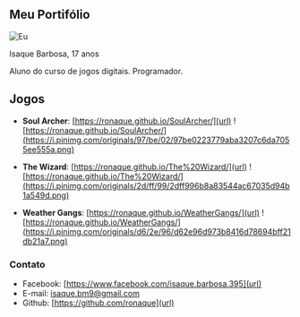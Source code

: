 ## Meu Portifólio

![Eu](https://scontent.frec10-1.fna.fbcdn.net/v/t1.0-9/22549727_1408079169290406_1982596868822454870_n.jpg?_nc_cat=108&_nc_ht=scontent.frec10-1.fna&oh=6feb9c97fff9790c2671cb64427d3bc9&oe=5CA6A21C)

Isaque Barbosa, 17 anos

Aluno do curso de jogos digitais.
Programador.


## Jogos
- **Soul Archer**: [https://ronaque.github.io/SoulArcher/](url)
![https://ronaque.github.io/SoulArcher/](https://i.pinimg.com/originals/97/be/02/97be0223779aba3207c6da7055ee555a.png)

- **The Wizard**: [https://ronaque.github.io/The%20Wizard/](url)
![https://ronaque.github.io/The%20Wizard/](https://i.pinimg.com/originals/2d/ff/99/2dff996b8a83544ac67035d94b1a549d.png)

- **Weather Gangs**: [https://ronaque.github.io/WeatherGangs/](url)
![https://ronaque.github.io/WeatherGangs/](https://i.pinimg.com/originals/d6/2e/96/d62e96d973b8416d78694bff21db21a7.png)

### Contato
- Facebook: [https://www.facebook.com/isaque.barbosa.395](url)
- E-mail: isaque.bm9@gmail.com
- Github: [https://github.com/ronaque](url)

